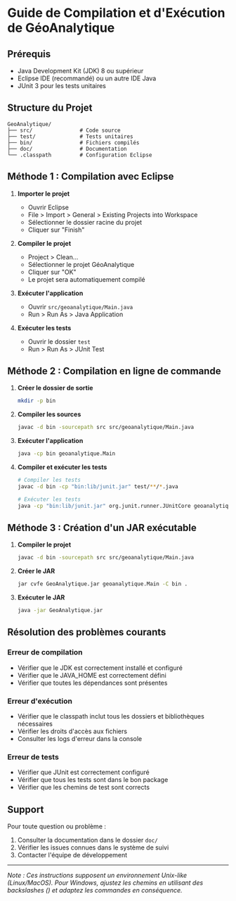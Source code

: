 # Guide de Compilation et d'Exécution de GéoAnalytique

## Prérequis
- Java Development Kit (JDK) 8 ou supérieur
- Eclipse IDE (recommandé) ou un autre IDE Java
- JUnit 3 pour les tests unitaires

## Structure du Projet
```
GeoAnalytique/
├── src/               # Code source
├── test/              # Tests unitaires
├── bin/               # Fichiers compilés
├── doc/               # Documentation
└── .classpath         # Configuration Eclipse
```

## Méthode 1 : Compilation avec Eclipse

1. **Importer le projet**
   - Ouvrir Eclipse
   - File > Import > General > Existing Projects into Workspace
   - Sélectionner le dossier racine du projet
   - Cliquer sur "Finish"

2. **Compiler le projet**
   - Project > Clean...
   - Sélectionner le projet GéoAnalytique
   - Cliquer sur "OK"
   - Le projet sera automatiquement compilé

3. **Exécuter l'application**
   - Ouvrir `src/geoanalytique/Main.java`
   - Run > Run As > Java Application

4. **Exécuter les tests**
   - Ouvrir le dossier `test`
   - Run > Run As > JUnit Test

## Méthode 2 : Compilation en ligne de commande

1. **Créer le dossier de sortie**
   ```bash
   mkdir -p bin
   ```

2. **Compiler les sources**
   ```bash
   javac -d bin -sourcepath src src/geoanalytique/Main.java
   ```

3. **Exécuter l'application**
   ```bash
   java -cp bin geoanalytique.Main
   ```

4. **Compiler et exécuter les tests**
   ```bash
   # Compiler les tests
   javac -d bin -cp "bin:lib/junit.jar" test/**/*.java
   
   # Exécuter les tests
   java -cp "bin:lib/junit.jar" org.junit.runner.JUnitCore geoanalytique.test.AllTests
   ```

## Méthode 3 : Création d'un JAR exécutable

1. **Compiler le projet**
   ```bash
   javac -d bin -sourcepath src src/geoanalytique/Main.java
   ```

2. **Créer le JAR**
   ```bash
   jar cvfe GeoAnalytique.jar geoanalytique.Main -C bin .
   ```

3. **Exécuter le JAR**
   ```bash
   java -jar GeoAnalytique.jar
   ```

## Résolution des problèmes courants

### Erreur de compilation
- Vérifier que le JDK est correctement installé et configuré
- Vérifier que le JAVA_HOME est correctement défini
- Vérifier que toutes les dépendances sont présentes

### Erreur d'exécution
- Vérifier que le classpath inclut tous les dossiers et bibliothèques nécessaires
- Vérifier les droits d'accès aux fichiers
- Consulter les logs d'erreur dans la console

### Erreur de tests
- Vérifier que JUnit est correctement configuré
- Vérifier que tous les tests sont dans le bon package
- Vérifier que les chemins de test sont corrects

## Support

Pour toute question ou problème :
1. Consulter la documentation dans le dossier `doc/`
2. Vérifier les issues connues dans le système de suivi
3. Contacter l'équipe de développement

---

*Note : Ces instructions supposent un environnement Unix-like (Linux/MacOS). Pour Windows, ajustez les chemins en utilisant des backslashes (\) et adaptez les commandes en conséquence.* 
